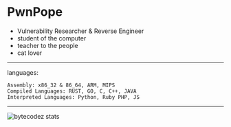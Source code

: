 # PwnPope

+ Vulnerability Researcher & Reverse Engineer
+ student of the computer
+ teacher to the people
+ cat lover 

---

languages:

```
Assembly: x86_32 & 86_64, ARM, MIPS
Compiled Languages: RUST, GO, C, C++, JAVA
Interpreted Languages: Python, Ruby PHP, JS
```

---

![bytecodez stats](https://github-readme-stats.vercel.app/api?username=bytecodez&theme=great-gatsby&show_icons=true)
